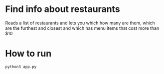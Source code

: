 # Find info about restaurants

Reads a list of restaurants and lets you which how many are them, which are the furthest and closest and which has menu items that cost more than $10  

# How to run
```python3 app.py```

